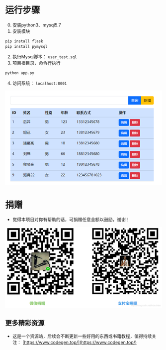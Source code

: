 # 运行步骤
0. 安装python3、mysql5.7
1. 安装模块
```bash
pip install flask
pip install pymysql
```
2. 执行Mysql脚本： `user_test.sql`
3. 项目根目录，命令行执行
```bash
python app.py
```
4. 访问系统：
`localhost:8001`

![alt text](image.png)

# 捐赠
- 觉得本项目对你有帮助的话，可捐赠任意金额以鼓励，谢谢！

![alt text](donate.png)

## 更多精彩资源
- 这是一个资源站，后续会不断更新一些好用的东西或书籍教程，值得持续关注：
[https://www.codegen.top/](https://www.codegen.top/)
